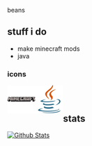 beans  
## stuff i do  
* make minecraft mods  
* java  
### icons  
<img align="left" alt="minecraft image" width="64px" src="https://raw.githubusercontent.com/github/explore/80688e429a7d4ef2fca1e82350fe8e3517d3494d/topics/minecraft/minecraft.png" />  
<img align="left" alt="java image" width="64px" src="https://raw.githubusercontent.com/github/explore/80688e429a7d4ef2fca1e82350fe8e3517d3494d/topics/java/java.png" />  

<br />  

<br />  

## stats  
[![Github Stats](https://github-readme-stats.vercel.app/api?username=xf8b)](https://github.com/anuraghazra/github-readme-stats)  
